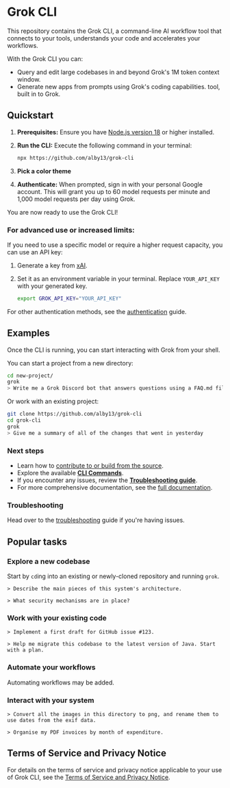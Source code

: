 # Grok CLI

This repository contains the Grok CLI, a command-line AI workflow tool that connects to your
tools, understands your code and accelerates your workflows.

With the Grok CLI you can:

- Query and edit large codebases in and beyond Grok's 1M token context window.
- Generate new apps from prompts using Grok's coding capabilities.
  tool, built in to Grok.

## Quickstart

1. **Prerequisites:** Ensure you have [Node.js version 18](https://nodejs.org/en/download) or higher installed.
2. **Run the CLI:** Execute the following command in your terminal:

   ```bash
   npx https://github.com/alby13/grok-cli
   ```

3. **Pick a color theme**
4. **Authenticate:** When prompted, sign in with your personal Google account. This will grant you up to 60 model requests per minute and 1,000 model requests per day using Grok.

You are now ready to use the Grok CLI!

### For advanced use or increased limits:

If you need to use a specific model or require a higher request capacity, you can use an API key:

1. Generate a key from [xAI](https://x.ai/api).
2. Set it as an environment variable in your terminal. Replace `YOUR_API_KEY` with your generated key.

   ```bash
   export GROK_API_KEY="YOUR_API_KEY"
   ```

For other authentication methods, see the [authentication](./docs/cli/authentication.md) guide.

## Examples

Once the CLI is running, you can start interacting with Grok from your shell.

You can start a project from a new directory:

```sh
cd new-project/
grok
> Write me a Grok Discord bot that answers questions using a FAQ.md file I will provide
```

Or work with an existing project:

```sh
git clone https://github.com/alby13/grok-cli
cd grok-cli
grok
> Give me a summary of all of the changes that went in yesterday
```

### Next steps

- Learn how to [contribute to or build from the source](./CONTRIBUTING.md).
- Explore the available **[CLI Commands](./docs/cli/commands.md)**.
- If you encounter any issues, review the **[Troubleshooting guide](./docs/troubleshooting.md)**.
- For more comprehensive documentation, see the [full documentation](./docs/index.md).

### Troubleshooting

Head over to the [troubleshooting](docs/troubleshooting.md) guide if you're
having issues.

## Popular tasks

### Explore a new codebase

Start by `cd`ing into an existing or newly-cloned repository and running `grok`.

```text
> Describe the main pieces of this system's architecture.
```

```text
> What security mechanisms are in place?
```

### Work with your existing code

```text
> Implement a first draft for GitHub issue #123.
```

```text
> Help me migrate this codebase to the latest version of Java. Start with a plan.
```

### Automate your workflows

Automating workflows may be added.

### Interact with your system

```text
> Convert all the images in this directory to png, and rename them to use dates from the exif data.
```

```text
> Organise my PDF invoices by month of expenditure.
```

## Terms of Service and Privacy Notice

For details on the terms of service and privacy notice applicable to your use of Grok CLI, see the [Terms of Service and Privacy Notice](./docs/tos-privacy.md).
